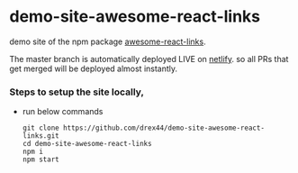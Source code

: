 # demo-site-awesome-react-links

demo site of the npm package [awesome-react-links](https://github.com/drex44/awesome-react-links).

The master branch is automatically deployed LIVE on [netlify](https://awesome-react-links.vercel.app/).
so all PRs that get merged will be deployed almost instantly.

### Steps to setup the site locally,

- run below commands
  ``` 
  git clone https://github.com/drex44/demo-site-awesome-react-links.git
  cd demo-site-awesome-react-links
  npm i
  npm start
  ```
